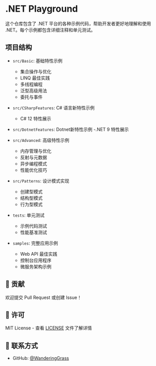 # .NET Playground

这个仓库包含了 .NET 平台的各种示例代码，帮助开发者更好地理解和使用 .NET。每个示例都包含详细注释和单元测试。

## 项目结构

- `src/Basic`: 基础特性示例
  - 集合操作与优化
  - LINQ 最佳实践
  - 多线程编程
  - 泛型高级用法
  - 委托与事件
  
- `src/CSharpFeatures`: C# 语言新特性示例
  - C# 12 特性展示
      
- `src/DotnetFeatures`: Dotnet新特性示例
  -.NET 9 特性展示

- `src/Advanced`: 高级特性示例
  - 内存管理与优化
  - 反射与元数据
  - 异步编程模式
  - 性能优化技巧
  
- `src/Patterns`: 设计模式实现
  - 创建型模式
  - 结构型模式
  - 行为型模式
  
- `tests`: 单元测试
  - 示例代码测试
  - 性能基准测试
  
- `samples`: 完整应用示例
  - Web API 最佳实践
  - 控制台应用程序
  - 微服务架构示例

## 🤝 贡献

欢迎提交 Pull Request 或创建 Issue！

## 📄 许可

MIT License - 查看 [LICENSE](LICENSE) 文件了解详情

## 📮 联系方式

- GitHub: [@WanderingGrass](https://github.com/WanderingGrass)
